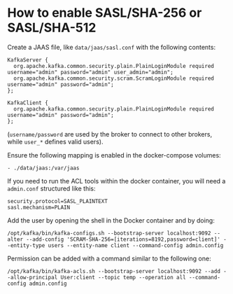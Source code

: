 # How to enable SASL/SHA-256 or SASL/SHA-512

Create a JAAS file, like `data/jaas/sasl.conf` with the following contents:

```
KafkaServer {
  org.apache.kafka.common.security.plain.PlainLoginModule required username="admin" password="admin" user_admin="admin";
  org.apache.kafka.common.security.scram.ScramLoginModule required username="admin" password="admin";
};

KafkaClient {
  org.apache.kafka.common.security.plain.PlainLoginModule required username="admin" password="admin";
};
```

(`username/password` are used by the broker to connect to other brokers, while `user_*` defines valid users).

Ensure the following mapping is enabled in the docker-compose volumes:

```
- ./data/jaas:/var/jaas
```

If you need to run the ACL tools within the docker container, you will need a `admin.conf` structured like this:

```
security.protocol=SASL_PLAINTEXT
sasl.mechanism=PLAIN
```

Add the user by opening the shell in the Docker container and by doing:

```
/opt/kafka/bin/kafka-configs.sh --bootstrap-server localhost:9092 --alter --add-config 'SCRAM-SHA-256=[iterations=8192,password=client]' --entity-type users --entity-name client --command-config admin.config
```

Permission can be added with a command similar to the following one:

```
/opt/kafka/bin/kafka-acls.sh --bootstrap-server localhost:9092 --add --allow-principal User:client --topic temp --operation all --command-config admin.config
```
